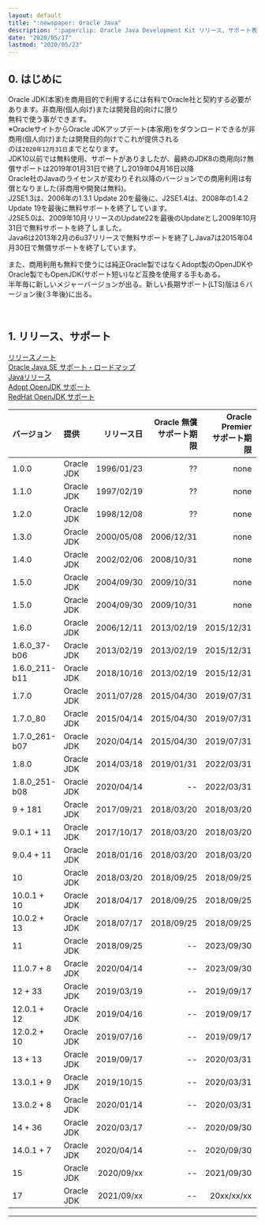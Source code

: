 ```yaml
---
layout: default
title: ":newspaper: Oracle Java"
description: ":paperclip: Oracle Java Development Kit リリース、サポート表"
date: "2020/05/17"
lastmod: "2020/05/23"
---
```


## 0. はじめに

Oracle JDK(本家)を商用目的で利用するには有料でOracle社と契約する必要があります。非商用(個人向け)または開発目的向けに限り  
無料で使う事ができます。  
※OracleサイトからOracle JDKアップデート(本家用)をダウンロードできるが非商用(個人向け)または開発目的向けでこれが提供される  
のは`2020年12月31日`までとなります。  
JDK10以前では無料使用、サポートがありましたが、最終のJDK8の商用向け無償サポートは2019年01月31日で終了し2019年04月16日以降  
Oracle社のJavaのライセンスが変わりそれ以降のバージョンでの商用利用は有償となりました(非商用や開発は無料)。  
J2SE1.3は、2006年の1.3.1 Update 20を最後に、J2SE1.4は、2008年の1.4.2 Update 19を最後に無料サポートを終了しています。  
J2SE5.0は、2009年10月リリースのUpdate22を最後のUpdateとし2009年10月31日で無料サポートを終了しました。  
Java6は2013年2月の6u37リリースで無料サポートを終了しJava7は2015年04月30日で無償サポートを終了しています。  

また、商用利用も無料で使うには純正Oracle製ではなくAdopt製のOpenJDKやOracle製でもOpenJDK(サポート短い)など互換を使用する手もある。  
半年毎に新しいメジャーバージョンが出る。新しい長期サポート(LTS)版は６バージョン後(３年後)に出る。  

<br />

## 1. リリース、サポート  
[リリースノート](https://www.oracle.com/technetwork/java/javase/jdk-relnotes-index-2162236.html)  
[Oracle Java SE サポート・ロードマップ](https://www.oracle.com/technetwork/jp/java/eol-135779-ja.html)  
[Javaリリース](https://www.java.com/ja/download/faq/release_dates.xml)  
[Adopt OpenJDK サポート](https://adoptopenjdk.net/support.html)  
[RedHat OpenJDK サポート](https://access.redhat.com/ja/articles/1457743)  

| バージョン         | 提供         |      リリース日 | Oracle 無償<br />サポート期限 | Oracle Premier<br />サポート期限 | Oracle Extended<br />サポート期限 |    状態    | LTS |
| :------------ | :--------- | ---------: | --------------------: | -------------------------: | --------------------------: | :------: | :-: |
| 1.0.0         | Oracle JDK | 1996/01/23 |                    ?? |                       none |                        none |  **End** |  -- |
| 1.1.0         | Oracle JDK | 1997/02/19 |                    ?? |                       none |                        none |  **End** |  -- |
| 1.2.0         | Oracle JDK | 1998/12/08 |                    ?? |                       none |                        none |  **End** |  -- |
| 1.3.0         | Oracle JDK | 2000/05/08 |            2006/12/31 |                       none |                        none |  **End** |  -- |
| 1.4.0         | Oracle JDK | 2002/02/06 |            2008/10/31 |                       none |                        none |  **End** |  -- |
| 1.5.0         | Oracle JDK | 2004/09/30 |            2009/10/31 |                       none |                        none |  **End** |  -- |
| 1.5.0         | Oracle JDK | 2004/09/30 |            2009/10/31 |                       none |                        none |  **End** |  -- |
| 1.6.0         | Oracle JDK | 2006/12/11 |            2013/02/19 |                 2015/12/31 |                  2018/12/31 |  **End** |  -- |
| 1.6.0_37-b06  | Oracle JDK | 2013/02/19 |            2013/02/19 |                 2015/12/31 |                  2018/12/31 |  **End** |  -- |
| 1.6.0_211-b11 | Oracle JDK | 2018/10/16 |            2013/02/19 |                 2015/12/31 |                  2018/12/31 |  **End** |  -- |
| 1.7.0         | Oracle JDK | 2011/07/28 |            2015/04/30 |                 2019/07/31 |                  2022/07/31 |    now   |  -- |
| 1.7.0_80      | Oracle JDK | 2015/04/14 |            2015/04/30 |                 2019/07/31 |                  2022/07/31 |  Current |  -- |
| 1.7.0_261-b07 | Oracle JDK | 2020/04/14 |            2015/04/30 |                 2019/07/31 |                  2022/07/31 |  Current |  -- |
| 1.8.0         | Oracle JDK | 2014/03/18 |            2019/01/31 |                 2022/03/31 |                  2030/12/31 |    now   |  -- |
| 1.8.0_251-b08 | Oracle JDK | 2020/04/14 |                    -- |                 2022/03/31 |                  2030/12/31 |  Current |  -- |
| 9 + 181       | Oracle JDK | 2017/09/21 |            2018/03/20 |                 2018/03/20 |                        none |  **End** | non |
| 9.0.1 + 11    | Oracle JDK | 2017/10/17 |            2018/03/20 |                 2018/03/20 |                        none |  **End** | non |
| 9.0.4 + 11    | Oracle JDK | 2018/01/16 |            2018/03/20 |                 2018/03/20 |                        none |  **End** | non |
| 10            | Oracle JDK | 2018/03/20 |            2018/09/25 |                 2018/09/25 |                        none |  **End** | non |
| 10.0.1 + 10   | Oracle JDK | 2018/04/17 |            2018/09/25 |                 2018/09/25 |                        none |  **End** | non |
| 10.0.2 + 13   | Oracle JDK | 2018/07/17 |            2018/09/25 |                 2018/09/25 |                        none |  **End** | non |
| 11            | Oracle JDK | 2018/09/25 |                    -- |                 2023/09/30 |                  2026/09/30 |    now   | LTS |
| 11.0.7 + 8    | Oracle JDK | 2020/04/14 |                    -- |                 2023/09/30 |                  2026/09/30 |  Current | LTS |
| 12 + 33       | Oracle JDK | 2019/03/19 |                    -- |                 2019/09/17 |                        none |  **End** | non |
| 12.0.1 + 12   | Oracle JDK | 2019/04/16 |                    -- |                 2019/09/17 |                        none |  **End** | non |
| 12.0.2 + 10   | Oracle JDK | 2019/07/16 |                    -- |                 2019/09/17 |                        none |  **End** | non |
| 13 + 13       | Oracle JDK | 2019/09/17 |                    -- |                 2020/03/31 |                        none |  **End** | non |
| 13.0.1 + 9    | Oracle JDK | 2019/10/15 |                    -- |                 2020/03/31 |                        none |  **End** | non |
| 13.0.2 + 8    | Oracle JDK | 2020/01/14 |                    -- |                 2020/03/31 |                        none |  **End** | non |
| 14 + 36       | Oracle JDK | 2020/03/17 |                    -- |                 2020/09/30 |                        none |    now   | non |
| 14.0.1 + 7    | Oracle JDK | 2020/04/14 |                    -- |                 2020/09/30 |                        none |  Current | non |
| 15            | Oracle JDK | 2020/09/xx |                    -- |                 2021/09/30 |                        none |   Next   | non |
| 17            | Oracle JDK | 2021/09/xx |                    -- |                 20xx/xx/xx |                  2029/09/xx | LTS Next | LTS |

* * *

